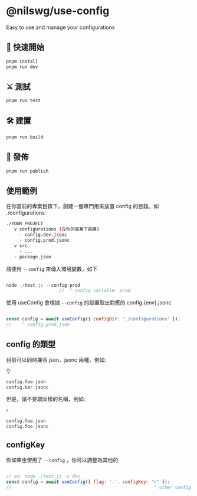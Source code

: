 # @nilswg/use-config

Easy to use and manage your configurations

## 🛫 快速開始

```bash
pnpm install
pnpm run dev
```


## ⚔️ 測試

```bash
pnpm run test
```


## 🛠️ 建置

```bash
pnpm run build
```


## 🚀 發佈 

```bash
pnpm run publish
```



## 使用範例

在你當前的專案目錄下，創建一個專門用來放置 config 的目錄。如 ./configurations

```bash
./YOUR_PROJECT
   v configurations (在你的專案下創建)
     - config.dev.jsonc
     - config.prod.jsonc 
   v src
     - ...
   - package.json
```

請使用 `--config` 來傳入環境變數，如下

```js

node ./test.js --config prod
                    //  ^ config variable: prod

```

使用 useConfig 會根據 `--config` 的設置取出對應的 config.{env}.jsonc

```js

const config = await useConfig({ configDir: "./configurations" });
//    ^ config.prod.json

```

## config 的類型

目前可以同時兼容 json、jsonc 兩種，例如:

```bash
👌 

config.foo.json 
config.bar.jsonc
```

但是，請不要取同樣的名稱，例如:

```bash
💀 

config.foo.json 
config.foo.jsonc
```

## configKey

你如果也使用了 `--config` ，你可以調整為其他的

```js

// ex: node ./test.js -c dev
const config = await useConfig({ flag: '-', configKey: "c" });
//                                                      ^ other config key

```
